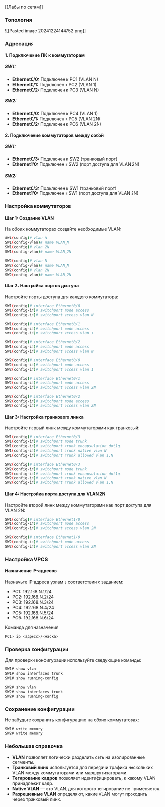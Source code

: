 [[Лабы по сетям]]

### Топология 
![[Pasted image 20241224144752.png]]

### Адресация

#### 1. Подключение ПК к коммутаторам
##### SW1:
- **Ethernet0/0:** Подключен к PC1 (VLAN N)
- **Ethernet0/1:** Подключен к PC2 (VLAN 1)
- **Ethernet0/2:** Подключен к PC3 (VLAN N)
##### SW2:
- **Ethernet0/0:** Подключен к PC4 (VLAN 1)
- **Ethernet0/1:** Подключен к PC5 (VLAN 2N)
- **Ethernet0/2:** Подключен к PC6 (VLAN 2N)

#### 2. Подключение коммутаторов между собой
##### SW1:
- **Ethernet0/3:** Подключен к SW2 (транковый порт)
- **Ethernet1/0:** Подключен к SW2 (порт доступа для VLAN 2N)
##### SW2:
- **Ethernet0/3:** Подключен к SW1 (транковый порт)
- **Ethernet1/0:** Подключен к SW1 (порт доступа для VLAN 2N)


### Настройка коммутаторов

#### Шаг 1: Создание VLAN

На обоих коммутаторах создайте необходимые VLAN:
``` bash
SW1(config)# vlan N
SW1(config-vlan)# name VLAN_N
SW1(config)# vlan 2N
SW1(config-vlan)# name VLAN_2N

SW2(config)# vlan N
SW2(config-vlan)# name VLAN_N
SW2(config)# vlan 2N
SW2(config-vlan)# name VLAN_2N
```

#### Шаг 2: Настройка портов доступа

Настройте порты доступа для каждого коммутатора:

``` bash
SW1(config)# interface Ethernet0/0
SW1(config-if)# switchport mode access
SW1(config-if)# switchport access vlan N

SW1(config)# interface Ethernet0/1
SW1(config-if)# switchport mode access
SW1(config-if)# switchport access vlan 1

SW1(config)# interface Ethernet0/2
SW1(config-if)# switchport mode access
SW1(config-if)# switchport access vlan N

SW2(config)# interface Ethernet0/0
SW2(config-if)# switchport mode access
SW2(config-if)# switchport access vlan 1

SW2(config)# interface Ethernet0/1
SW2(config-if)# switchport mode access
SW2(config-if)# switchport access vlan 2N

SW2(config)# interface Ethernet0/2
SW2(config-if)# switchport mode access
SW2(config-if)# switchport access vlan 2N
```

#### Шаг 3: Настройка транкового линка

Настройте первый линк между коммутаторами как транковый:

``` bash 
SW1(config)# interface Ethernet0/3
SW1(config-if)# switchport mode trunk
SW1(config-if)# switchport trunk encapsulation dot1q
SW1(config-if)# switchport trunk native vlan N
SW1(config-if)# switchport trunk allowed vlan 1,N

SW2(config)# interface Ethernet0/3
SW2(config-if)# switchport mode trunk
SW2(config-if)# switchport trunk encapsulation dot1q
SW2(config-if)# switchport trunk native vlan N
SW2(config-if)# switchport trunk allowed vlan 1,N
```

#### Шаг 4: Настройка порта доступа для VLAN 2N

Настройте второй линк между коммутаторами как порт доступа для VLAN 2N:

``` bash 
SW1(config)# interface Ethernet1/0
SW1(config-if)# switchport mode access
SW1(config-if)# switchport access vlan 2N

SW2(config)# interface Ethernet1/0
SW2(config-if)# switchport mode access
SW2(config-if)# switchport access vlan 2N
```

### Настройка VPCS

#### Назначение IP-адресов

Назначьте IP-адреса узлам в соответствии с заданием:
- PC1: 192.168.N.1/24
- PC2: 192.168.N.2/24
- PC3: 192.168.N.3/24
- PC4: 192.168.N.4/24
- PC5: 192.168.N.5/24
- PC6: 192.168.N.6/24

Команда для назначения 
``` bash
PC1> ip <адресс>/<маска>
```

### Проверка конфигурации

Для проверки конфигурации используйте следующие команды:
``` bash 
SW1# show vlan
SW1# show interfaces trunk
SW1# show running-config

SW2# show vlan
SW2# show interfaces trunk
SW2# show running-config
```

### Сохранение конфигурации

Не забудьте сохранить конфигурацию на обоих коммутаторах:
``` bash
SW1# write memory
SW2# write memory
```

### Небольшая справочка 

- **VLAN** позволяет логически разделить сеть на изолированные сегменты.
- **Транковый линк** используется для передачи трафика нескольких VLAN между коммутаторами или маршрутизаторами.
- **Тегирование кадров** позволяет идентифицировать, к какому VLAN принадлежит кадр.
- **Native VLAN** — это VLAN, для которого тегирование не применяется.
- **Разрешенные VLAN** определяют, какие VLAN могут проходить через транковый линк.